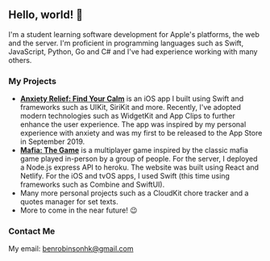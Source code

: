 ## Hello, world! 👋

I'm a student learning software development for Apple's platforms, the web and the server. I'm proficient in programming languages such as Swift, JavaScript, Python, Go and C# and I've had experience working with many others.

### My Projects

- [**Anxiety Relief: Find Your Calm**](https://apps.apple.com/gb/app/anxiety-relief-find-your-calm/id1460568970) is an iOS app I built using Swift and frameworks such as UIKit, SiriKit and more. Recently, I've adopted modern technologies such as WidgetKit and App Clips to further enhance the user experience. The app was inspired by my personal experience with anxiety and was my first to be released to the App Store in September 2019.
- [**Mafia: The Game**](https://mafia-the-game.netlify.com) is a multiplayer game inspired by the classic mafia game played in-person by a group of people. For the server, I deployed a Node.js express API to heroku. The website was built using React and Netlify. For the iOS and tvOS apps, I used Swift (this time using frameworks such as Combine and SwiftUI).
- Many more personal projects such as a CloudKit chore tracker and a quotes manager for set texts.
- More to come in the near future! 😉

### Contact Me

My email: benrobinsonhk@gmail.com
